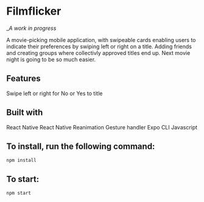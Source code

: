 # Filmflicker 
__A work in progress_

A movie-picking mobile application, with swipeable cards enabling users to indicate their preferences by swiping left or right on a title. 
Adding friends and creating groups where collectivly approved titles end up. 
Next movie night is going to be so much easier.


## Features
Swipe left or right for No or Yes to title


## Built with 
React Native
React Native Reanimation
Gesture handler
Expo CLI
Javascript 

## To install, run the following command: 
`npm install `

## To start:
`npm start` 
